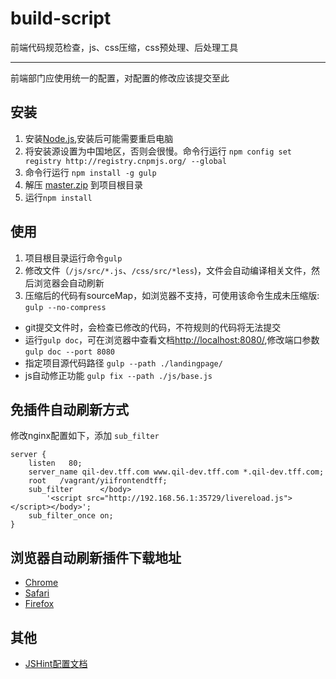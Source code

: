build-script
============

前端代码规范检查，js、css压缩，css预处理、后处理工具

----------

前端部门应使用统一的配置，对配置的修改应该提交至此

## 安装 ##

1. 安装[Node.js](http://nodejs.org/download/),安装后可能需要重启电脑
1. 将安装源设置为中国地区，否则会很慢。命令行运行 `npm config set registry http://registry.cnpmjs.org/ --global`
1. 命令行运行 `npm install -g gulp`
1. 解压 [master.zip](https://github.com/gucong3000/build-script/archive/master.zip) 到项目根目录
1. 运行`npm install`

## 使用 ##

1. 项目根目录运行命令`gulp`
1. 修改文件（`/js/src/*.js`、`/css/src/*less`)，文件会自动编译相关文件，然后浏览器会自动刷新
1. 压缩后的代码有sourceMap，如浏览器不支持，可使用该命令生成未压缩版: `gulp --no-compress`

- git提交文件时，会检查已修改的代码，不符规则的代码将无法提交
- 运行`gulp doc`，可在浏览器中查看文档[http://localhost:8080/](http://localhost:8080/),修改端口参数`gulp doc --port 8080`
- 指定项目源代码路径 `gulp --path ./landingpage/`
- js自动修正功能 `gulp fix --path ./js/base.js`

## 免插件自动刷新方式 ##

修改nginx配置如下，添加 `sub_filter`

```
server {
    listen   80;
    server_name qil-dev.tff.com www.qil-dev.tff.com *.qil-dev.tff.com;
    root   /vagrant/yiifrontendtff;
    sub_filter      </body>
        '<script src="http://192.168.56.1:35729/livereload.js"></script></body>';
    sub_filter_once on;
}
```

## 浏览器自动刷新插件下载地址 ##

- [Chrome](https://chrome.google.com/webstore/detail/livereload/jnihajbhpnppcggbcgedagnkighmdlei)
- [Safari](http://download.livereload.com/2.0.9/LiveReload-2.0.9.safariextz)
- [Firefox](http://download.livereload.com/2.0.8/LiveReload-2.0.8.xpi)

## 其他 ##

- [JSHint配置文档](https://github.com/Tours4Fun/documentation/blob/master/development/frontend/jshint_config.md)